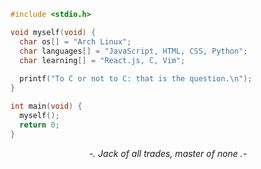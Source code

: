 ```C
#include <stdio.h>

void myself(void) {
  char os[] = "Arch Linux";
  char languages[] = "JavaScript, HTML, CSS, Python";
  char learning[] = "React.js, C, Vim";
  
  printf("To C or not to C: that is the question.\n");
}

int main(void) {
  myself();
  return 0;
}

```

<p align="center">
  <i>-. Jack of all trades, master of none .-</i>
</p>
